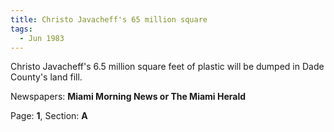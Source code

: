 ```yaml
---  
title: Christo Javacheff's 65 million square  
tags:  
  - Jun 1983  
---  
```

  
Christo Javacheff's 6.5 million square feet of plastic will be dumped in Dade County's land fill.  
  
Newspapers: **Miami Morning News or The Miami Herald**  
  
Page: **1**, Section: **A** 
